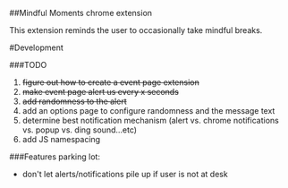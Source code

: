 ##Mindful Moments chrome extension

This extension reminds the user to occasionally take mindful breaks.


#Development 

###TODO
1. ~~figure out how to create a event page extension~~
2. ~~make event page alert us every x seconds~~
3. ~~add randomness to the alert~~
4. add an options page to configure randomness and the message text
5. determine best notification mechanism (alert vs. chrome notifications vs. popup vs. ding sound...etc)
6. add JS namespacing

###Features parking lot:
- don't let alerts/notifications pile up if user is not at desk